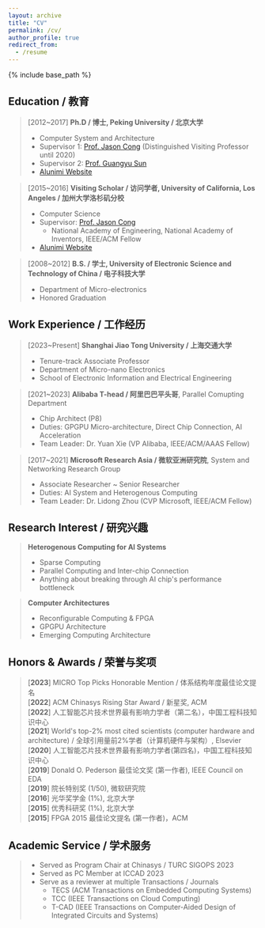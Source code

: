 ```yaml
---
layout: archive
title: "CV"
permalink: /cv/
author_profile: true
redirect_from:
  - /resume
---
```


{% include base_path %}

## Education / 教育

>[2012~2017] **Ph.D / 博士, Peking University / 北京大学**
>  * Computer System and Architecture
>  * Supervisor 1: [Prof. Jason Cong](https://vast.cs.ucla.edu/people/faculty/jason-cong) (Distinguished Visiting Professor until 2020)
>  * Supervisor 2: [Prof. Guangyu Sun](https://ic.pku.edu.cn/szdw/zzjs/sjzdhyjsxtx1/sgy/index.htm)
>  * [Alunimi Website](https://ceca.pku.edu.cn/people/alumni_postgrad/class2017g/1206149.htm)


>[2015~2016] **Visiting Scholar / 访问学者, University of California, Los Angeles / 加州大学洛杉矶分校**
>  * Computer Science
>  * Supervisor: [Prof. Jason Cong](https://vast.cs.ucla.edu/people/faculty/jason-cong)
>    * National Academy of Engineering, National Academy of Inventors, IEEE/ACM Fellow
>  * [Alunimi Website](https://vast.cs.ucla.edu/people/alumni/chen-zhang)

>[2008~2012] **B.S. / 学士, University of Electronic Science and Technology of China / 电子科技大学**
>  * Department of Micro-electronics
>  * Honored Graduation

## Work Experience / 工作经历

>[2023~Present] **Shanghai Jiao Tong University / 上海交通大学**
>  * Tenure-track Associate Professor
>  * Department of Micro-nano Electronics
>  * School of Electronic Information and Electrical Engineering

>[2021~2023] **Alibaba T-head / 阿里巴巴平头哥**, Parallel Comupting Department
>  * Chip Architect (P8)
>  * Duties: GPGPU Micro-architecture, Direct Chip Connection, AI Acceleration
>  * Team Leader: Dr. Yuan Xie (VP Alibaba, IEEE/ACM/AAAS Fellow)

>[2017~2021] **Microsoft Research Asia / 微软亚洲研究院**, System and Networking Research Group
>  * Associate Researcher ~ Senior Researcher
>  * Duties: AI System and Heterogenous Computing
>  * Team Leader: Dr. Lidong Zhou (CVP Microsoft, IEEE/ACM Fellow)
  
## Research Interest / 研究兴趣

>**Heterogenous Computing for AI Systems**
>  * Sparse Computing
>  * Parallel Computing and Inter-chip Connection
>  * Anything about breaking through AI chip's performance bottleneck

>**Computer Architectures**
>  * Reconfigurable Computing & FPGA
>  * GPGPU Architecture
>  * Emerging Computing Architecture

<!-- 
Publications
======
  <ul>{% for post in site.publications %}
    {% include archive-single-cv.html %}
  {% endfor %}</ul>
  
Talks
======
  <ul>{% for post in site.talks %}
    {% include archive-single-talk-cv.html %}
  {% endfor %}</ul>
  
Teaching
======
  <ul>{% for post in site.teaching %}
    {% include archive-single-cv.html %}
  {% endfor %}</ul>

-->

## Honors & Awards / 荣誉与奖项

>  [**2023**] MICRO Top Picks Honorable Mention / 体系结构年度最佳论文提名  
>  [**2022**] ACM Chinasys Rising Star Award / 新星奖, ACM   
>  [**2022**] 人工智能芯片技术世界最有影响力学者（第二名），中国工程科技知识中心   
>  [**2021**] World's top-2\% most cited scientists (computer hardware and architecture) / 全球引用量前2%学者（计算机硬件与架构）, Elsevier  
>  [**2020**] 人工智能芯片技术世界最有影响力学者(第四名)，中国工程科技知识中心   
>  [**2019**] Donald O. Pederson 最佳论文奖 (第一作者), IEEE Council on EDA   
>  [**2019**] 院长特别奖 (1/50), 微软研究院   
>  [**2016**] 光华奖学金 (1%), 北京大学  
>  [**2015**] 优秀科研奖 (1%), 北京大学  
>  [**2015**] FPGA 2015 最佳论文提名 (第一作者)，ACM  

## Academic Service / 学术服务

>  * Served as Program Chair at Chinasys / TURC SIGOPS 2023  
>  * Served as PC Member at ICCAD 2023  
>  * Serve as a reviewer at multiple Transactions / Journals  
>     * TECS (ACM Transactions on Embedded Computing Systems)   
>     * TCC (IEEE Transactions on Cloud Computing)
>     * T-CAD (IEEE Transactions on Computer-Aided Design of Integrated Circuits and Systems)

